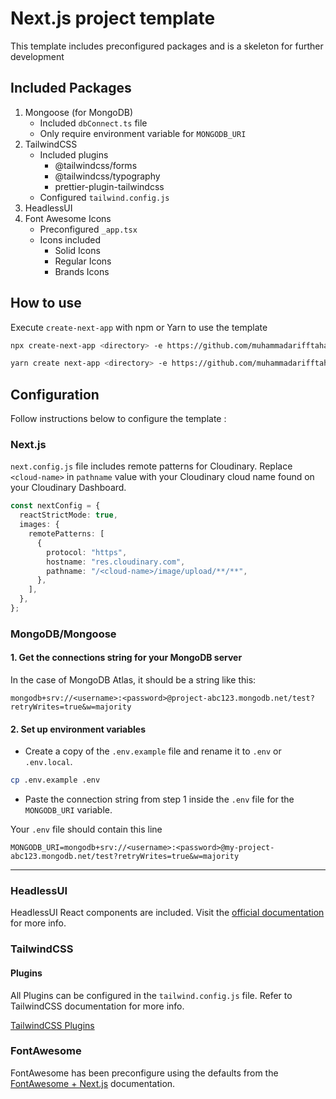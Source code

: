 # Next.js project template

This template includes preconfigured packages and is a skeleton for further development

## Included Packages

1. Mongoose (for MongoDB)
   - Included `dbConnect.ts` file
   - Only require environment variable for `MONGODB_URI`
2. TailwindCSS
   - Included plugins
     - @tailwindcss/forms
     - @tailwindcss/typography
     - prettier-plugin-tailwindcss
   - Configured `tailwind.config.js`
3. HeadlessUI
4. Font Awesome Icons
   - Preconfigured `_app.tsx`
   - Icons included
     - Solid Icons
     - Regular Icons
     - Brands Icons

## How to use

Execute `create-next-app` with npm or Yarn to use the template

```bash
npx create-next-app <directory> -e https://github.com/muhammadarifftaha/nextjs-project-template.git --ts --eslint
```

```bash
yarn create next-app <directory> -e https://github.com/muhammadarifftaha/nextjs-project-template.git --ts --eslint
```

## Configuration

Follow instructions below to configure the template :

### Next.js

`next.config.js` file includes remote patterns for Cloudinary. Replace `<cloud-name>` in `pathname` value with your Cloudinary cloud name found on your Cloudinary Dashboard.

```ts
const nextConfig = {
  reactStrictMode: true,
  images: {
    remotePatterns: [
      {
        protocol: "https",
        hostname: "res.cloudinary.com",
        pathname: "/<cloud-name>/image/upload/**/**",
      },
    ],
  },
};
```

### MongoDB/Mongoose

#### 1. Get the connections string for your MongoDB server

In the case of MongoDB Atlas, it should be a string like this:

```
mongodb+srv://<username>:<password>@project-abc123.mongodb.net/test?retryWrites=true&w=majority
```

#### 2. Set up environment variables

- Create a copy of the `.env.example` file and rename it to `.env` or `.env.local`.

```bash
cp .env.example .env
```

- Paste the connection string from step 1 inside the `.env` file for the `MONGODB_URI` variable.

Your `.env` file should contain this line

```
MONGODB_URI=mongodb+srv://<username>:<password>@my-project-abc123.mongodb.net/test?retryWrites=true&w=majority
```

---

### HeadlessUI

HeadlessUI React components are included. Visit the [official documentation](https://headlessui.com/) for more info.

### TailwindCSS

#### Plugins

All Plugins can be configured in the `tailwind.config.js` file. Refer to TailwindCSS documentation for more info.

[TailwindCSS Plugins](https://tailwindcss.com/docs/plugins)

### FontAwesome

FontAwesome has been preconfigure using the defaults from the [FontAwesome + Next.js](https://fontawesome.com/docs/web/use-with/react/use-with) documentation.
